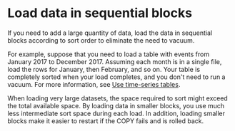 # Load data in sequential blocks<a name="c_best-practices-load-data-in-sequential-blocks"></a>

If you need to add a large quantity of data, load the data in sequential blocks according to sort order to eliminate the need to vacuum\. 

For example, suppose that you need to load a table with events from January 2017 to December 2017\. Assuming each month is in a single file, load the rows for January, then February, and so on\. Your table is completely sorted when your load completes, and you don't need to run a vacuum\. For more information, see [Use time\-series tables](c_best-practices-time-series-tables.md)\.

When loading very large datasets, the space required to sort might exceed the total available space\. By loading data in smaller blocks, you use much less intermediate sort space during each load\. In addition, loading smaller blocks make it easier to restart if the COPY fails and is rolled back\. 
